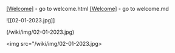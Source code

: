 [[Welcome]](/wiki/Welcome.html) - go to welcome.html
[[Welcome]](/wiki/Welcome.md) - go to welcome.md

![[02-01-2023.jpg]]

(/wiki/img/02-01-2023.jpg)

<img src="/wiki/img/02-01-2023.jpg>
